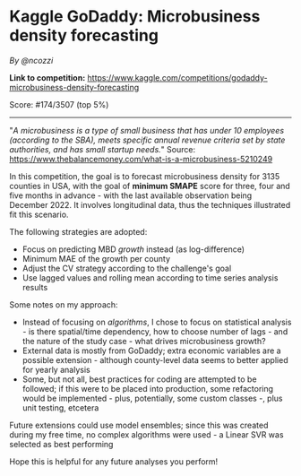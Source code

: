 # Kaggle GoDaddy: Microbusiness density forecasting
*By @ncozzi*

**Link to competition:** https://www.kaggle.com/competitions/godaddy-microbusiness-density-forecasting

Score: #174/3507 (top 5%)

---------------------------

"*A microbusiness is a type of small business that has under 10 employees (according to the SBA), meets specific annual revenue criteria set by state authorities, and has small startup needs.*" Source: https://www.thebalancemoney.com/what-is-a-microbusiness-5210249

In this competition, the goal is to forecast microbusiness density for 3135 counties in USA, with the goal of **minimum SMAPE** score for three, four and five months in advance - with the last available observation being December 2022. It involves longitudinal data, thus the techniques illustrated fit this scenario.

The following strategies are adopted:
- Focus on predicting MBD *growth* instead (as log-difference)
- Minimum MAE of the growth per county
- Adjust the CV strategy according to the challenge's goal
- Use lagged values and rolling mean according to time series analysis results

Some notes on my approach:
- Instead of focusing on *algorithms*, I chose to focus on statistical analysis - is there spatial/time dependency, how to choose number of lags - and the nature of the study case - what drives microbusiness growth?
- External data is mostly from GoDaddy; extra economic variables are a possible extension - although county-level data seems to better applied for yearly analysis
- Some, but not all, best practices for coding are attempted to be followed; if this were to be placed into production, some refactoring would be implemented - plus, potentially, some custom classes -, plus unit testing, etcetera

Future extensions could use model ensembles; since this was created during my free time, no complex algorithms were used - a Linear SVR was selected as best performing

Hope this is helpful for any future analyses you perform!
